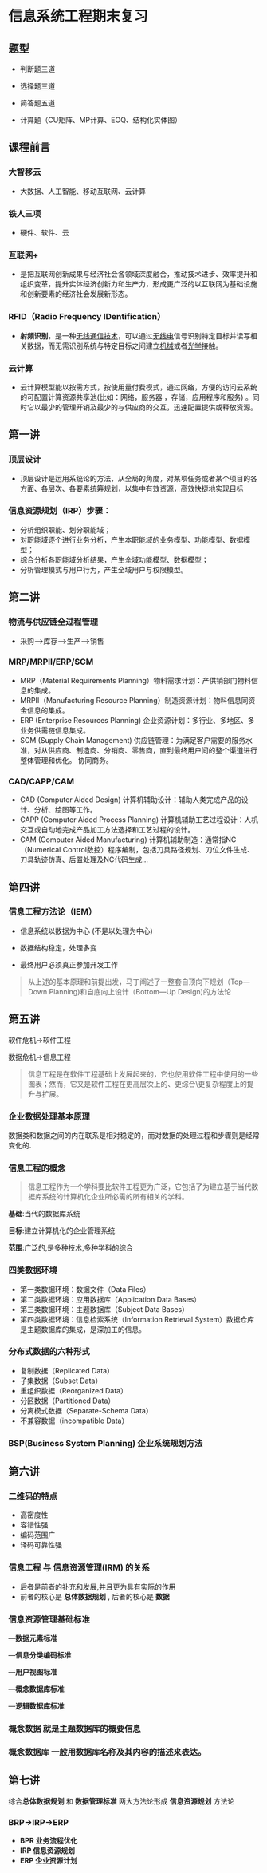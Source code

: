 # 信息系统工程期末复习

## 题型

- 判断题三道

- 选择题三道

- 简答题五道

- 计算题（CU矩阵、MP计算、EOQ、结构化实体图）

  

## 课程前言

### 大智移云

- 大数据、人工智能、移动互联网、云计算

### 铁人三项

- 硬件、软件、云

### 互联网+

- 是把互联网创新成果与经济社会各领域深度融合，推动技术进步、效率提升和组织变革，提升实体经济创新力和生产力，形成更广泛的以互联网为基础设施和创新要素的经济社会发展新形态。

### RFID（Radio Frequency IDentification）

- **射频识别**，是一种[无线](https://zh.wikipedia.org/wiki/無線)[通信技术](https://zh.wikipedia.org/wiki/通信技术)，可以通过[无线电](https://zh.wikipedia.org/wiki/无线电)信号识别特定目标并读写相关数据，而无需识别系统与特定目标之间建立[机械](https://zh.wikipedia.org/wiki/机械)或者[光学](https://zh.wikipedia.org/wiki/光学)接触。 

### 云计算

- 云计算模型能以按需方式，按使用量付费模式，通过网络，方便的访问云系统的可配置计算资源共享池(比如：网络，服务器 ，存储，应用程序和服务) 。同时它以最少的管理开销及最少的与供应商的交互，迅速配置提供或释放资源。



## 第一讲

### 顶层设计

- 顶层设计是运用系统论的方法，从全局的角度，对某项任务或者某个项目的各方面、各层次、各要素统筹规划，以集中有效资源，高效快捷地实现目标

### 信息资源规划（IRP）步骤：

- 分析组织职能、划分职能域；
- 对职能域逐个进行业务分析，产生本职能域的业务模型、功能模型、数据模型；
- 综合分析各职能域分析结果，产生全域功能模型、数据模型；
- 分析管理模式与用户行为，产生全域用户与权限模型。



## 第二讲

### 物流与供应链全过程管理

- 采购——>库存——>生产——>销售



### MRP/MRPII/ERP/SCM

- MRP（Material Requirements Planning）物料需求计划：产供销部门物料信息的集成。
- MRPII（Manufacturing Resource Planning）制造资源计划：物料信息同资金信息的集成。
- ERP (Enterprise Resources Planning) 企业资源计划：多行业、多地区、多业务供需链信息集成。
- SCM (Supply Chain Management)  供应链管理：为满足客户需要的服务水准，对从供应商、制造商、分销商、零售商，直到最终用户间的整个渠道进行整体管理和优化。 协同商务。



### CAD/CAPP/CAM

- CAD   (Computer Aided Design)  计算机辅助设计：辅助人类完成产品的设计、分析、绘图等工作。
- CAPP (Computer Aided Process Planning) 计算机辅助工艺过程设计：人机交互或自动地完成产品加工方法选择和工艺过程的设计。
- CAM  (Computer Aided Manufacturing)  计算机辅助制造：通常指NC（Numerical Control数控）程序编制，包括刀具路径规划、刀位文件生成、刀具轨迹仿真、后置处理及NC代码生成…



## 第四讲

### 信息工程方法论（IEM）

- 信息系统以数据为中心 (不是以处理为中心)

- 数据结构稳定，处理多变

- 最终用户必须真正参加开发工作

>  从上述的基本原理和前提出发，马丁阐述了一整套自顶向下规划（Top—Down Planning)和自底向上设计（Bottom—Up Design)的方法论



## 第五讲

软件危机->软件工程

数据危机->信息工程

> 信息工程是在软件工程基础上发展起来的，它也使用软件工程中使用的一些图表；然而，它又是软件工程在更高层次上的、更综合\更复杂程度上的提升与扩展。



### 企业数据处理基本原理

数据类和数据之间的内在联系是相对稳定的，而对数据的处理过程和步骤则是经常变化的.



### 信息工程的概念

> 信息工程作为一个学科要比软件工程更为广泛，它包括了为建立基于当代数据库系统的计算机化企业所必需的所有相关的学科。

**基础**:当代的数据库系统

**目标**:建立计算机化的企业管理系统

**范围**:广泛的,是多种技术,多种学科的综合



### 四类数据环境

- 第一类数据环境：数据文件（Data Files）
- 第二类数据环境：应用数据库（Application Data  Bases）
- 第三类数据环境：主题数据库（Subject Data  Bases）
- 第四类数据环境：信息检索系统（Information Retrieval System）数据仓库是主题数据库的集成，是深加工的信息。



### 分布式数据的六种形式

- 复制数据（Replicated Data）
- 子集数据（Subset Data）
- 重组织数据（Reorganized Data） 
- 分区数据（Partitioned Data）
- 分离模式数据（Separate-Schema Data）
- 不兼容数据（incompatible Data）



### BSP(Business System Planning) 企业系统规划方法





## 第六讲

### 二维码的特点

- 高密度性
- 容错性强
- 编码范围广
- 译码可靠性强



### 信息工程 与 信息资源管理(IRM) 的关系

- 后者是前者的补充和发展,并且更为具有实际的作用
- 前者的核心是 **总体数据规划** , 后者的核心是 **数据** 



### 信息资源管理基础标准 

—**数据元素标准** 

—**信息分类编码标准** 

—**用户视图标准** 

—**概念数据库标准** 

—**逻辑数据库标准** 



### 概念数据 就是主题数据库的概要信息

### 概念数据库 一般用数据库名称及其内容的描述来表达。



## 第七讲

综合**总体数据规划** 和 **数据管理标准** 两大方法论形成 **信息资源规划** 方法论



### BRP->IRP->ERP

- **BPR 业务流程优化**
- **IRP 信息资源规划**
- **ERP 企业资源计划**

